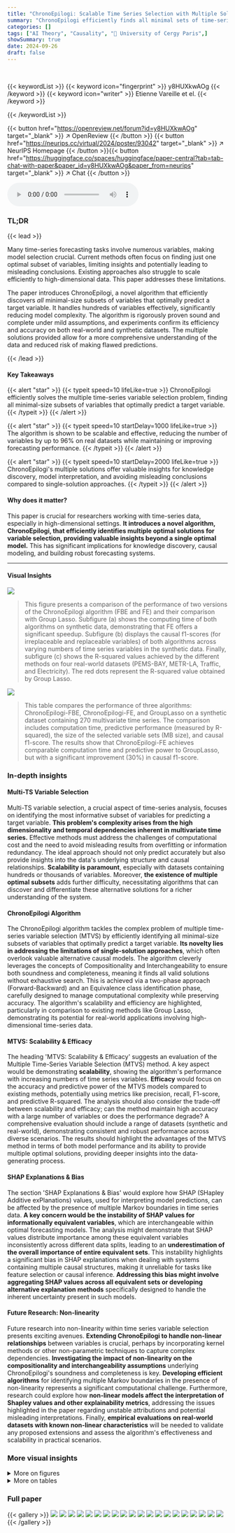 ```yaml
---
title: "ChronoEpilogi: Scalable Time Series Selection with Multiple Solutions"
summary: "ChronoEpilogi efficiently finds all minimal sets of time-series variables optimally predicting a target, improving forecasting while providing crucial insights for knowledge discovery and causal model..."
categories: []
tags: ["AI Theory", "Causality", "🏢 University of Cergy Paris",]
showSummary: true
date: 2024-09-26
draft: false
---
```


<br>

{{< keywordList >}}
{{< keyword icon="fingerprint" >}} y8HUXkwAOg {{< /keyword >}}
{{< keyword icon="writer" >}} Etienne Vareille et el. {{< /keyword >}}
 
{{< /keywordList >}}

{{< button href="https://openreview.net/forum?id=y8HUXkwAOg" target="_blank" >}}
↗ OpenReview
{{< /button >}}
{{< button href="https://neurips.cc/virtual/2024/poster/93042" target="_blank" >}}
↗ NeurIPS Homepage
{{< /button >}}{{< button href="https://huggingface.co/spaces/huggingface/paper-central?tab=tab-chat-with-paper&paper_id=y8HUXkwAOg&paper_from=neurips" target="_blank" >}}
↗ Chat
{{< /button >}}



<audio controls>
    <source src="https://ai-paper-reviewer.com/y8HUXkwAOg/podcast.wav" type="audio/wav">
    Your browser does not support the audio element.
</audio>


### TL;DR


{{< lead >}}

Many time-series forecasting tasks involve numerous variables, making model selection crucial.  Current methods often focus on finding just one optimal subset of variables, limiting insights and potentially leading to misleading conclusions.  Existing approaches also struggle to scale efficiently to high-dimensional data. This paper addresses these limitations. 

The paper introduces ChronoEpilogi, a novel algorithm that efficiently discovers *all* minimal-size subsets of variables that optimally predict a target variable.  It handles hundreds of variables effectively, significantly reducing model complexity.  The algorithm is rigorously proven sound and complete under mild assumptions, and experiments confirm its efficiency and accuracy on both real-world and synthetic datasets.  The multiple solutions provided allow for a more comprehensive understanding of the data and reduced risk of making flawed predictions.

{{< /lead >}}


#### Key Takeaways

{{< alert "star" >}}
{{< typeit speed=10 lifeLike=true >}} ChronoEpilogi efficiently solves the multiple time-series variable selection problem, finding all minimal-size subsets of variables that optimally predict a target variable. {{< /typeit >}}
{{< /alert >}}

{{< alert "star" >}}
{{< typeit speed=10 startDelay=1000 lifeLike=true >}} The algorithm is shown to be scalable and effective, reducing the number of variables by up to 96% on real datasets while maintaining or improving forecasting performance. {{< /typeit >}}
{{< /alert >}}

{{< alert "star" >}}
{{< typeit speed=10 startDelay=2000 lifeLike=true >}} ChronoEpilogi's multiple solutions offer valuable insights for knowledge discovery, model interpretation, and avoiding misleading conclusions compared to single-solution approaches. {{< /typeit >}}
{{< /alert >}}

#### Why does it matter?
This paper is crucial for researchers working with time-series data, especially in high-dimensional settings.  **It introduces a novel algorithm, ChronoEpilogi, that efficiently identifies multiple optimal solutions for variable selection, providing valuable insights beyond a single optimal model.** This has significant implications for knowledge discovery, causal modeling, and building robust forecasting systems.

------
#### Visual Insights



![](https://ai-paper-reviewer.com/y8HUXkwAOg/figures_8_1.jpg)

> This figure presents a comparison of the performance of two versions of the ChronoEpilogi algorithm (FBE and FE) and their comparison with Group Lasso.  Subfigure (a) shows the computing time of both algorithms on synthetic data, demonstrating that FE offers a significant speedup. Subfigure (b) displays the causal f1-scores (for irreplaceable and replaceable variables) of both algorithms across varying numbers of time series variables in the synthetic data. Finally, subfigure (c) shows the R-squared values achieved by the different methods on four real-world datasets (PEMS-BAY, METR-LA, Traffic, and Electricity). The red dots represent the R-squared value obtained by Group Lasso.





![](https://ai-paper-reviewer.com/y8HUXkwAOg/tables_3_1.jpg)

> This table compares the performance of three algorithms: ChronoEpilogi-FBE, ChronoEpilogi-FE, and GroupLasso on a synthetic dataset containing 270 multivariate time series.  The comparison includes computation time, predictive performance (measured by R-squared), the size of the selected variable sets (MB size), and causal f1-score.  The results show that ChronoEpilogi-FE achieves comparable computation time and predictive power to GroupLasso, but with a significant improvement (30%) in causal f1-score. 





### In-depth insights


#### Multi-TS Variable Selection
Multi-TS variable selection, a crucial aspect of time-series analysis, focuses on identifying the most informative subset of variables for predicting a target variable.  **This problem's complexity arises from the high dimensionality and temporal dependencies inherent in multivariate time series.**  Effective methods must address the challenges of computational cost and the need to avoid misleading results from overfitting or information redundancy.  The ideal approach should not only predict accurately but also provide insights into the data's underlying structure and causal relationships.  **Scalability is paramount**, especially with datasets containing hundreds or thousands of variables.  Moreover, **the existence of multiple optimal subsets** adds further difficulty, necessitating algorithms that can discover and differentiate these alternative solutions for a richer understanding of the system.

#### ChronoEpilogi Algorithm
The ChronoEpilogi algorithm tackles the complex problem of multiple time-series variable selection (MTVS) by efficiently identifying all minimal-size subsets of variables that optimally predict a target variable.  **Its novelty lies in addressing the limitations of single-solution approaches**, which often overlook valuable alternative causal models. The algorithm cleverly leverages the concepts of Compositionality and Interchangeability to ensure both soundness and completeness, meaning it finds all valid solutions without exhaustive search. This is achieved via a two-phase approach (Forward-Backward) and an Equivalence class identification phase, carefully designed to manage computational complexity while preserving accuracy. The algorithm's scalability and efficiency are highlighted, particularly in comparison to existing methods like Group Lasso, demonstrating its potential for real-world applications involving high-dimensional time-series data.

#### MTVS: Scalability & Efficacy
The heading 'MTVS: Scalability & Efficacy' suggests an evaluation of the Multiple Time-Series Variable Selection (MTVS) method.  A key aspect would be demonstrating **scalability**, showing the algorithm's performance with increasing numbers of time series variables.  **Efficacy** would focus on the accuracy and predictive power of the MTVS models compared to existing methods, potentially using metrics like precision, recall, F1-score, and predictive R-squared.  The analysis should also consider the trade-off between scalability and efficacy; can the method maintain high accuracy with a large number of variables or does the performance degrade?  A comprehensive evaluation should include a range of datasets (synthetic and real-world), demonstrating consistent and robust performance across diverse scenarios.  The results should highlight the advantages of the MTVS method in terms of both model performance and its ability to provide multiple optimal solutions, providing deeper insights into the data-generating process.

#### SHAP Explanations & Bias
The section 'SHAP Explanations & Bias' would explore how SHAP (SHapley Additive exPlanations) values, used for interpreting model predictions, can be affected by the presence of multiple Markov boundaries in time series data.  **A key concern would be the instability of SHAP values for informationally equivalent variables**, which are interchangeable within optimal forecasting models.  The analysis might demonstrate that SHAP values distribute importance among these equivalent variables inconsistently across different data splits, leading to an **underestimation of the overall importance of entire equivalent sets**. This instability highlights a significant bias in SHAP explanations when dealing with systems containing multiple causal structures, making it unreliable for tasks like feature selection or causal inference. **Addressing this bias might involve aggregating SHAP values across all equivalent sets or developing alternative explanation methods** specifically designed to handle the inherent uncertainty present in such models.

#### Future Research: Non-linearity
Future research into non-linearity within time series variable selection presents exciting avenues.  **Extending ChronoEpilogi to handle non-linear relationships** between variables is crucial, perhaps by incorporating kernel methods or other non-parametric techniques to capture complex dependencies.  **Investigating the impact of non-linearity on the compositionality and interchangeability assumptions** underlying ChronoEpilogi's soundness and completeness is key.  **Developing efficient algorithms** for identifying multiple Markov boundaries in the presence of non-linearity represents a significant computational challenge.  Furthermore, research could explore how **non-linear models affect the interpretation of Shapley values and other explainability metrics**, addressing the issues highlighted in the paper regarding unstable attributions and potential misleading interpretations.  Finally, **empirical evaluations on real-world datasets with known non-linear characteristics** will be needed to validate any proposed extensions and assess the algorithm's effectiveness and scalability in practical scenarios.


### More visual insights

<details>
<summary>More on figures
</summary>


![](https://ai-paper-reviewer.com/y8HUXkwAOg/figures_18_1.jpg)

> This figure shows an example of multiple solutions found by the ChronoEpilogi algorithm for a specific target variable (T264) in the Traffic dataset.  The algorithm identifies multiple minimal-size subsets of variables that are equally effective for predicting the target. The figure visually represents these subsets, highlighting irreplaceable variables (those present in all optimal subsets) in blue and replaceable variables (those that can be substituted within an equivalence class) in yellow. This demonstrates the algorithm's ability to uncover multiple perspectives on the data-generating mechanism.


![](https://ai-paper-reviewer.com/y8HUXkwAOg/figures_19_1.jpg)

> This figure shows how the performance of the FBE algorithm changes depending on the choice of forward and backward thresholds. The three metrics shown are R-squared (R2), F1-score for irreplaceable variables, and F1-score for replaceable variables.  Each subplot shows the performance for one threshold while the other is kept constant. It helps determine the optimal threshold values that would produce the best performance of the algorithm.


![](https://ai-paper-reviewer.com/y8HUXkwAOg/figures_19_2.jpg)

> This figure shows the standard deviation of the R-squared values obtained from the top 5 hyperparameter configurations for each of the 270 synthetic multivariate time series (MTS) datasets.  The comparison is made between ChronoEpilogi's Forward-Backward (FBE) version, ChronoEpilogi's Forward (FE) version, and GroupLasso. The box plot visualization effectively illustrates the variability in R-squared values across different hyperparameter settings for each method.  This provides insights into the stability and robustness of each algorithm's hyperparameter optimization process.


![](https://ai-paper-reviewer.com/y8HUXkwAOg/figures_19_3.jpg)

> This figure presents the performance comparison of ChronoEpilogi's two versions (FBE and FE) and Group Lasso in terms of computation time, causal f1-score (for irreplaceable and replaceable variables), and R-squared for both synthetic and real-world datasets.  Panel (a) shows the computing time for both algorithms on synthetic datasets with varying numbers of time series (TS). Panel (b) shows the causal f1-scores (irreplaceable and replaceable) for FBE and FE on synthetic datasets. Panel (c) displays the R-squared values obtained by ChronoEpilogi on several real-world datasets, comparing multiple solutions (in boxplots) versus Group Lasso's single solution (in red dots).


![](https://ai-paper-reviewer.com/y8HUXkwAOg/figures_20_1.jpg)

> The figure shows the predictive performance (R-squared) of the ChronoEpilogi algorithm on the METR-LA and Traffic datasets.  The boxplots illustrate the distribution of R-squared values across multiple runs and targets within each dataset, where multiple Markov Boundaries were identified.  The figure highlights that while multiple solutions exist, their number decreases as the number of targets decreases, suggesting a relationship between the complexity of the system and the number of alternative optimal models.


![](https://ai-paper-reviewer.com/y8HUXkwAOg/figures_21_1.jpg)

> This figure visualizes the PEMS-BAY dataset, overlaying sensor locations (dots) onto the highway and road network of San Jose.  The color-coding of the sensors indicates their classification by ChronoEpilogi: green represents the target variable, blue indicates irreplaceable variables essential for prediction, red indicates redundant or irrelevant variables, and orange indicates replaceable variables within the same equivalence class.  The spatial proximity of important (blue) sensors to the target (green) aligns with findings from the original LYSL18 paper, suggesting that geographically close sensors are more crucial for accurate prediction.


![](https://ai-paper-reviewer.com/y8HUXkwAOg/figures_22_1.jpg)

> This figure shows an example of multiple Markov boundaries (MBs) identified by the ChronoEpilogi algorithm for a specific target variable (T264) within the Traffic dataset.  Each MB represents a minimal set of variables sufficient for optimal prediction of the target.  The figure highlights the concept of informational equivalence:  irreplaceable variables (in blue) are essential to all MBs, while replaceable variables (in yellow) can be substituted within an equivalence class, resulting in different, yet equally predictive MBs.


</details>




<details>
<summary>More on tables
</summary>


![](https://ai-paper-reviewer.com/y8HUXkwAOg/tables_3_2.jpg)
> This table presents a comparison of the performance of three algorithms: ChronoEpilogi-FBE, ChronoEpilogi-FE, and Group Lasso, on a synthetic dataset consisting of 270 multivariate time series (MTS).  The algorithms were evaluated based on their computation time, predictive performance (measured by R-squared), and causal f1-score.  The results show that ChronoEpilogi-FE achieves comparable computation times and predictive power to Group Lasso, but with a significant 30% improvement in causal f1-score.

![](https://ai-paper-reviewer.com/y8HUXkwAOg/tables_8_1.jpg)
> This table presents a comparison of the performance of three algorithms: ChronoEpilogi-FBE, ChronoEpilogi-FE, and Group Lasso on a synthetic dataset of multivariate time series.  The comparison includes computation time, predictive performance (R2), the size of the selected Markov boundary (MB size), the number of Markov boundaries found, and the causal f1-score.  The results show that ChronoEpilogi-FE achieves comparable computation time and predictive power to Group Lasso while significantly improving the causal f1-score.

![](https://ai-paper-reviewer.com/y8HUXkwAOg/tables_9_1.jpg)
> This table presents the performance comparison of three time series forecasting methods on five real-world datasets: Electricity, Solar, Traffic, PEMS-BAY, and METR-LA.  The methods compared are ChronoEpilogi (FE), Group Lasso (GL), and No Selection (NS).  For each dataset and method, the table shows the R-squared (R2), root mean squared error (rmse), mean absolute percentage error (mape), the number of selected variables (size), the computation time (time), the number of times each forecasting model (TFT, DeepAR, SVR) was selected, and the number of Markov boundaries (#MB) found by ChronoEpilogi.  The results demonstrate that ChronoEpilogi achieves comparable predictive performance to Group Lasso while using significantly fewer variables, especially in the Traffic dataset.

![](https://ai-paper-reviewer.com/y8HUXkwAOg/tables_15_1.jpg)
> This table compares the performance of three algorithms: ChronoEpilogi's forward-backward (FBE) and forward-only (FE) variants and Group Lasso (GL) on a synthetic dataset of 270 multivariate time series.  The comparison includes computation time, predictive performance (measured by R-squared), the average size of the selected variable sets, and the causal f1-score which assesses the ability to identify causal variables. The results show that FE is comparable in terms of speed and predictive accuracy to GL, while significantly improving causal f1-score.

![](https://ai-paper-reviewer.com/y8HUXkwAOg/tables_15_2.jpg)
> This table presents a comparison of the performance of three algorithms (ChronoEpilogi FBE, ChronoEpilogi FE, and Group Lasso) on a synthetic dataset of multivariate time series. The comparison includes computation time, predictive performance (R2), the size of the selected Markov Boundary (MB), the number of MBs found, and the causal f1-score.  The results show that ChronoEpilogi FE achieves comparable computation time and predictive power to Group Lasso, but with a substantially higher causal f1-score, indicating improved accuracy in causal discovery.

![](https://ai-paper-reviewer.com/y8HUXkwAOg/tables_18_1.jpg)
> This table presents the results of forecasting experiments on five real-world datasets using three different methods for time series variable selection: ChronoEpilogi (FE), Group Lasso (GL), and No Selection (NS).  For each dataset and method, it shows the R-squared (R2), root mean squared error (rmse), mean absolute percentage error (mape), the number of selected variables (size), the time taken for the forward and equivalence phases of ChronoEpilogi (time F/E), and the number of times each forecasting model (TFT, DeepAR, or SVR) was chosen as the best model during cross-validation.  The table highlights that ChronoEpilogi achieves comparable performance to Group Lasso while significantly reducing the number of selected variables, especially for the Traffic dataset.

![](https://ai-paper-reviewer.com/y8HUXkwAOg/tables_20_1.jpg)
> This table presents the results of the FBE algorithm on two real-world datasets: Traffic and METR-LA.  It compares the performance (R2, rmse, mape) of the FBE algorithm to the FE algorithm and provides metrics such as the number of variables selected (size), computation time (time), and the number of Markov boundaries found (#MB). The results show that FBE generally improves predictive performance compared to FE but at the cost of higher computational time and a slightly larger number of selected variables.  This highlights a tradeoff between performance and computational cost.

![](https://ai-paper-reviewer.com/y8HUXkwAOg/tables_21_1.jpg)
> This table compares the performance of three time series forecasting methods (ChronoEpilogi-FE, GroupLasso, and No Selection) across five real-world datasets.  The metrics reported include R-squared (R2), root mean squared error (rmse), mean absolute percentage error (mape), the number of selected variables (size), and the computation time of the ChronoEpilogi algorithm.  The number of times each forecasting model (TFT, DeepAR, SVR) was selected and the number of Markov boundaries (#MB) identified by ChronoEpilogi are also listed.  Noteworthy is that ChronoEpilogi achieves comparable predictive performance to Group Lasso, but with significantly fewer variables, highlighting its efficiency in variable selection.

![](https://ai-paper-reviewer.com/y8HUXkwAOg/tables_22_1.jpg)
> This table compares the performance of three time series forecasting models on five real-world datasets.  The models are ChronoEpilogi (FE), Group Lasso (GL), and a model with no feature selection (NS). The performance metrics are R-squared (R2), Root Mean Squared Error (RMSE), Mean Absolute Percentage Error (MAPE), and the number of selected time series variables.  The table also shows the number of times each forecasting model (TFT, DeepAR, SVR) was selected as the best performing model across multiple cross-validation runs, as well as the time spent on the forward and equivalence phases of ChronoEpilogi. The results show that ChronoEpilogi and Group Lasso achieve similar forecasting accuracy, but ChronoEpilogi selects significantly fewer variables, resulting in much smaller models. 

![](https://ai-paper-reviewer.com/y8HUXkwAOg/tables_23_1.jpg)
> This table presents a comparison of the performance of three different time series forecasting methods on five real-world datasets. The methods compared are ChronoEpilogi (FE), Group Lasso (GL), and No Selection (NS).  For each method and dataset, the R-squared, RMSE, MAPE, and size of the selected features are reported, along with the time taken for the forward and equivalence phases of the ChronoEpilogi algorithm and the number of times each forecasting model (TFT, DeepAR, or SVR) was selected. The table highlights that ChronoEpilogi's multiple solutions achieve comparable performance to the single solution provided by Group Lasso, with significantly smaller feature sets.

</details>




### Full paper

{{< gallery >}}
<img src="https://ai-paper-reviewer.com/y8HUXkwAOg/1.png" class="grid-w50 md:grid-w33 xl:grid-w25" />
<img src="https://ai-paper-reviewer.com/y8HUXkwAOg/2.png" class="grid-w50 md:grid-w33 xl:grid-w25" />
<img src="https://ai-paper-reviewer.com/y8HUXkwAOg/3.png" class="grid-w50 md:grid-w33 xl:grid-w25" />
<img src="https://ai-paper-reviewer.com/y8HUXkwAOg/4.png" class="grid-w50 md:grid-w33 xl:grid-w25" />
<img src="https://ai-paper-reviewer.com/y8HUXkwAOg/5.png" class="grid-w50 md:grid-w33 xl:grid-w25" />
<img src="https://ai-paper-reviewer.com/y8HUXkwAOg/6.png" class="grid-w50 md:grid-w33 xl:grid-w25" />
<img src="https://ai-paper-reviewer.com/y8HUXkwAOg/7.png" class="grid-w50 md:grid-w33 xl:grid-w25" />
<img src="https://ai-paper-reviewer.com/y8HUXkwAOg/8.png" class="grid-w50 md:grid-w33 xl:grid-w25" />
<img src="https://ai-paper-reviewer.com/y8HUXkwAOg/9.png" class="grid-w50 md:grid-w33 xl:grid-w25" />
<img src="https://ai-paper-reviewer.com/y8HUXkwAOg/10.png" class="grid-w50 md:grid-w33 xl:grid-w25" />
<img src="https://ai-paper-reviewer.com/y8HUXkwAOg/11.png" class="grid-w50 md:grid-w33 xl:grid-w25" />
<img src="https://ai-paper-reviewer.com/y8HUXkwAOg/12.png" class="grid-w50 md:grid-w33 xl:grid-w25" />
<img src="https://ai-paper-reviewer.com/y8HUXkwAOg/13.png" class="grid-w50 md:grid-w33 xl:grid-w25" />
<img src="https://ai-paper-reviewer.com/y8HUXkwAOg/14.png" class="grid-w50 md:grid-w33 xl:grid-w25" />
<img src="https://ai-paper-reviewer.com/y8HUXkwAOg/15.png" class="grid-w50 md:grid-w33 xl:grid-w25" />
<img src="https://ai-paper-reviewer.com/y8HUXkwAOg/16.png" class="grid-w50 md:grid-w33 xl:grid-w25" />
<img src="https://ai-paper-reviewer.com/y8HUXkwAOg/17.png" class="grid-w50 md:grid-w33 xl:grid-w25" />
<img src="https://ai-paper-reviewer.com/y8HUXkwAOg/18.png" class="grid-w50 md:grid-w33 xl:grid-w25" />
<img src="https://ai-paper-reviewer.com/y8HUXkwAOg/19.png" class="grid-w50 md:grid-w33 xl:grid-w25" />
<img src="https://ai-paper-reviewer.com/y8HUXkwAOg/20.png" class="grid-w50 md:grid-w33 xl:grid-w25" />
{{< /gallery >}}